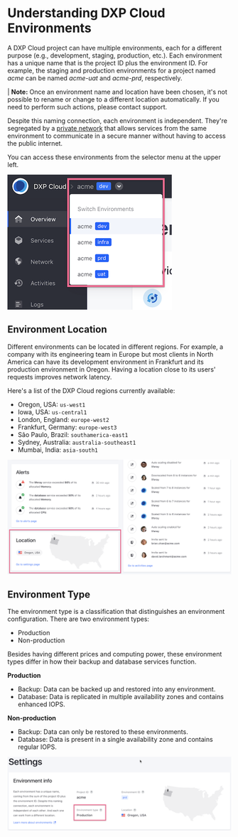 # Understanding DXP Cloud Environments

A DXP Cloud project can have multiple environments, each for a different purpose (e.g., development, staging, production, etc.). Each environment has a unique name that is the project ID plus the environment ID. For example, the staging and production environments for a project named *acme* can be named *acme-uat* and *acme-prd*, respectively.

| **Note:** Once an environment name and location have been chosen, it's not possible to rename or change to a different location automatically. If you need to perform such actions, please contact support.

Despite this naming connection, each environment is independent. They're segregated by a [private network](../infrastructure-and-operations/networking/private-network.md) that allows services from the same environment to communicate in a secure manner without having to access the public internet.

You can access these environments from the selector menu at the upper left.

![Figure 1: You can access your project's environments from this selector menu.](./understanding-dxp-cloud-environments/images/01.png)

## Environment Location

Different environments can be located in different regions. For example, a company with its engineering team in Europe but most clients in North America can have its development environment in Frankfurt and its production environment in Oregon. Having a location close to its users' requests improves network latency.

Here's a list of the DXP Cloud regions currently available:

* Oregon, USA: `us-west1`
* Iowa, USA: `us-central1`
* London, England: `europe-west2`
* Frankfurt, Germany: `europe-west3`
* São Paulo, Brazil: `southamerica-east1`
* Sydney, Australia: `australia-southeast1`
* Mumbai, India: `asia-south1`

![Figure 2: Your environments can be hosted in different locations.](./understanding-dxp-cloud-environments/images/02.png)

## Environment Type

The environment type is a classification that distinguishes an environment configuration. There are two environment types:

* Production
* Non-production

Besides having different prices and computing power, these environment types differ in how their backup and database services function.

**Production**

* Backup: Data can be backed up and restored into any environment.
* Database: Data is replicated in multiple availability zones and contains enhanced IOPS.

**Non-production**

* Backup: Data can only be restored to these environments.
* Database: Data is present in a single availability zone and contains regular IOPS.

![Figure 3: Your environment's type appears in Settings.](./understanding-dxp-cloud-environments/images/03.png)
